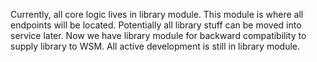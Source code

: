 Currently, all core logic lives in library module. This module is where all endpoints will be located.
Potentially all library stuff can be moved into service later. Now we have library module for backward compatibility
to supply library to WSM. All active development is still in library module.
